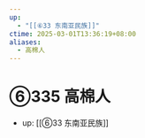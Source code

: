 ```yaml
---
up:
  - "[[⑥33 东南亚民族]]"
ctime: 2025-03-01T13:36:19+08:00
aliases:
  - 高棉人
---
```


# ⑥335 高棉人

- up: [[⑥33 东南亚民族]]
